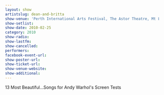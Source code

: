 ```yaml
---
layout: show
artistslug: dean-and-britta
show-venue: 'Perth International Arts Festival, The Astor Theatre, Mt Lawley, Perth, Australia'
show-setlist: 
show-date: 2010-02-25
category: 2010
show-radio: 
show-lastfm: 
show-cancelled: 
performers: 
facebook-event-url: 
show-poster-url: 
show-ticket-url: 
show-venue-website: 
show-additional: 
---
```


13 Most Beautiful...Songs for Andy Warhol\'s Screen Tests
